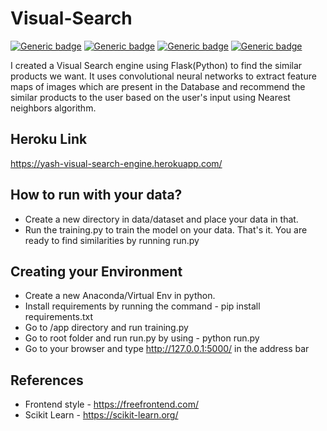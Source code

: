 # Visual-Search

[![Generic badge](https://img.shields.io/badge/Python-3.6-blue.svg)](https://www.python.org/)
[![Generic badge](https://img.shields.io/badge/Framework-flask-green.svg)](https://flask.palletsprojects.com/en/1.1.x/)
[![Generic badge](https://img.shields.io/badge/Frontend-BootStrap-%238a2be2.svg)](https://getbootstrap.com/)
[![Generic badge](https://img.shields.io/badge/Database-Sqlite--3-yellowgreen.svg)](https://www.sqlite.org/index.html)

I created a Visual Search engine using Flask(Python) to find the similar products we want. It uses convolutional neural networks to extract feature maps of images which are present in the Database and recommend the similar products to the user based on the user's input using Nearest neighbors algorithm. 

## Heroku Link

https://yash-visual-search-engine.herokuapp.com/

## How to run with your data?

* Create a new directory in data/dataset and place your data in that.
* Run the training.py to train the model on your data.
That's it. You are ready to find similarities by running run.py

## Creating your Environment

* Create a new Anaconda/Virtual Env in python.
* Install requirements by running the command - pip install requirements.txt
* Go to /app directory and run training.py
* Go to root folder and run run.py by using - python run.py
* Go to your browser and type http://127.0.0.1:5000/ in the address bar


## References 
* Frontend style - https://freefrontend.com/
* Scikit Learn - https://scikit-learn.org/
